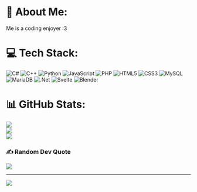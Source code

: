 # 💫 About Me:
Me is a coding enjoyer :3


# 💻 Tech Stack:
![C#](https://img.shields.io/badge/c%23-%23239120.svg?style=plastic&logo=csharp&logoColor=white) ![C++](https://img.shields.io/badge/c++-%2300599C.svg?style=plastic&logo=c%2B%2B&logoColor=white) ![Python](https://img.shields.io/badge/python-3670A0?style=plastic&logo=python&logoColor=ffdd54) ![JavaScript](https://img.shields.io/badge/javascript-%23323330.svg?style=plastic&logo=javascript&logoColor=%23F7DF1E) ![PHP](https://img.shields.io/badge/php-%23777BB4.svg?style=plastic&logo=php&logoColor=white) ![HTML5](https://img.shields.io/badge/html5-%23E34F26.svg?style=plastic&logo=html5&logoColor=white) ![CSS3](https://img.shields.io/badge/css3-%231572B6.svg?style=plastic&logo=css3&logoColor=white) ![MySQL](https://img.shields.io/badge/mysql-4479A1.svg?style=plastic&logo=mysql&logoColor=white) ![MariaDB](https://img.shields.io/badge/MariaDB-003545?style=plastic&logo=mariadb&logoColor=white) ![.Net](https://img.shields.io/badge/.NET-5C2D91?style=plastic&logo=.net&logoColor=white) ![Svelte](https://img.shields.io/badge/svelte-%23f1413d.svg?style=plastic&logo=svelte&logoColor=white) ![Blender](https://img.shields.io/badge/blender-%23F5792A.svg?style=plastic&logo=blender&logoColor=white)
# 📊 GitHub Stats:
![](https://github-readme-stats.vercel.app/api?username=Simde7711&theme=radical&hide_border=false&include_all_commits=true&count_private=true)<br/>
![](https://github-readme-streak-stats.herokuapp.com/?user=Simde7711&theme=radical&hide_border=false)<br/>
![](https://github-readme-stats.vercel.app/api/top-langs/?username=Simde7711&theme=radical&hide_border=false&include_all_commits=true&count_private=true&layout=compact)

### ✍️ Random Dev Quote
![](https://quotes-github-readme.vercel.app/api?type=vetical&theme=radical)

---
[![](https://visitcount.itsvg.in/api?id=Simde7711&icon=7&color=5)](https://visitcount.itsvg.in)

<!-- Proudly created with GPRM ( https://gprm.itsvg.in ) -->

<!---
Simde7711/Simde7711 is a ✨ special ✨ repository because its `README.md` (this file) appears on your GitHub profile.
You can click the Preview link to take a look at your changes.
--->
